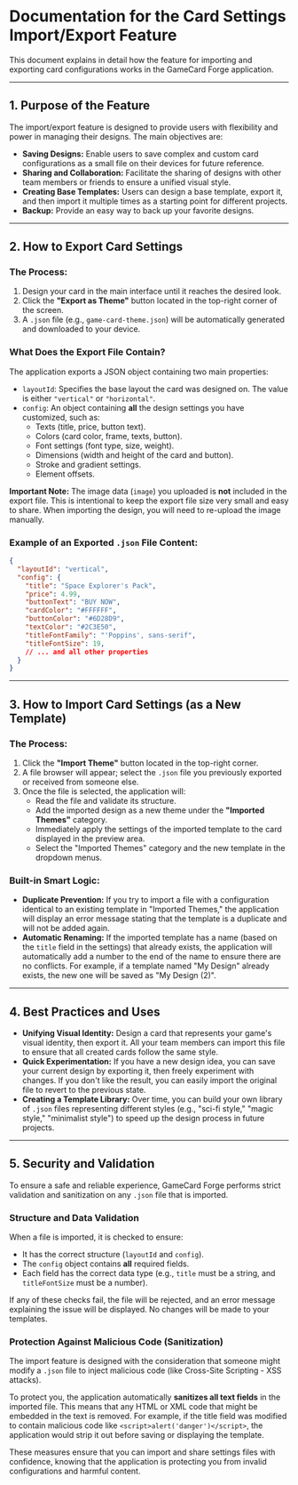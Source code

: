 # Documentation for the Card Settings Import/Export Feature

This document explains in detail how the feature for importing and exporting card configurations works in the GameCard Forge application.

---

## 1. Purpose of the Feature

The import/export feature is designed to provide users with flexibility and power in managing their designs. The main objectives are:

-   **Saving Designs:** Enable users to save complex and custom card configurations as a small file on their devices for future reference.
-   **Sharing and Collaboration:** Facilitate the sharing of designs with other team members or friends to ensure a unified visual style.
-   **Creating Base Templates:** Users can design a base template, export it, and then import it multiple times as a starting point for different projects.
-   **Backup:** Provide an easy way to back up your favorite designs.

---

## 2. How to Export Card Settings

### The Process:
1.  Design your card in the main interface until it reaches the desired look.
2.  Click the **"Export as Theme"** button located in the top-right corner of the screen.
3.  A `.json` file (e.g., `game-card-theme.json`) will be automatically generated and downloaded to your device.

### What Does the Export File Contain?
The application exports a JSON object containing two main properties:

-   `layoutId`: Specifies the base layout the card was designed on. The value is either `"vertical"` or `"horizontal"`.
-   `config`: An object containing **all** the design settings you have customized, such as:
    -   Texts (title, price, button text).
    -   Colors (card color, frame, texts, button).
    -   Font settings (font type, size, weight).
    -   Dimensions (width and height of the card and button).
    -   Stroke and gradient settings.
    -   Element offsets.

**Important Note:** The image data (`image`) you uploaded is **not** included in the export file. This is intentional to keep the export file size very small and easy to share. When importing the design, you will need to re-upload the image manually.

### Example of an Exported `.json` File Content:
```json
{
  "layoutId": "vertical",
  "config": {
    "title": "Space Explorer's Pack",
    "price": 4.99,
    "buttonText": "BUY NOW",
    "cardColor": "#FFFFFF",
    "buttonColor": "#6D28D9",
    "textColor": "#2C3E50",
    "titleFontFamily": "'Poppins', sans-serif",
    "titleFontSize": 19,
    // ... and all other properties
  }
}
```

---

## 3. How to Import Card Settings (as a New Template)

### The Process:
1.  Click the **"Import Theme"** button located in the top-right corner.
2.  A file browser will appear; select the `.json` file you previously exported or received from someone else.
3.  Once the file is selected, the application will:
    -   Read the file and validate its structure.
    -   Add the imported design as a new theme under the **"Imported Themes"** category.
    -   Immediately apply the settings of the imported template to the card displayed in the preview area.
    -   Select the "Imported Themes" category and the new template in the dropdown menus.

### Built-in Smart Logic:
-   **Duplicate Prevention:** If you try to import a file with a configuration identical to an existing template in "Imported Themes," the application will display an error message stating that the template is a duplicate and will not be added again.
-   **Automatic Renaming:** If the imported template has a name (based on the `title` field in the settings) that already exists, the application will automatically add a number to the end of the name to ensure there are no conflicts. For example, if a template named "My Design" already exists, the new one will be saved as "My Design (2)".

---

## 4. Best Practices and Uses

-   **Unifying Visual Identity:** Design a card that represents your game's visual identity, then export it. All your team members can import this file to ensure that all created cards follow the same style.
-   **Quick Experimentation:** If you have a new design idea, you can save your current design by exporting it, then freely experiment with changes. If you don't like the result, you can easily import the original file to revert to the previous state.
-   **Creating a Template Library:** Over time, you can build your own library of `.json` files representing different styles (e.g., "sci-fi style," "magic style," "minimalist style") to speed up the design process in future projects.

---

## 5. Security and Validation

To ensure a safe and reliable experience, GameCard Forge performs strict validation and sanitization on any `.json` file that is imported.

### Structure and Data Validation
When a file is imported, it is checked to ensure:
-   It has the correct structure (`layoutId` and `config`).
-   The `config` object contains **all** required fields.
-   Each field has the correct data type (e.g., `title` must be a string, and `titleFontSize` must be a number).

If any of these checks fail, the file will be rejected, and an error message explaining the issue will be displayed. No changes will be made to your templates.

### Protection Against Malicious Code (Sanitization)
The import feature is designed with the consideration that someone might modify a `.json` file to inject malicious code (like Cross-Site Scripting - XSS attacks).

To protect you, the application automatically **sanitizes all text fields** in the imported file. This means that any HTML or XML code that might be embedded in the text is removed. For example, if the title field was modified to contain malicious code like `<script>alert('danger')</script>`, the application would strip it out before saving or displaying the template.

These measures ensure that you can import and share settings files with confidence, knowing that the application is protecting you from invalid configurations and harmful content.